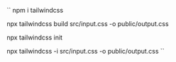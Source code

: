 ``
npm i tailwindcss

npx tailwindcss build src/input.css -o public/output.css

npx tailwindcss init

npx tailwindcss -i src/input.css -o public/output.css
``
